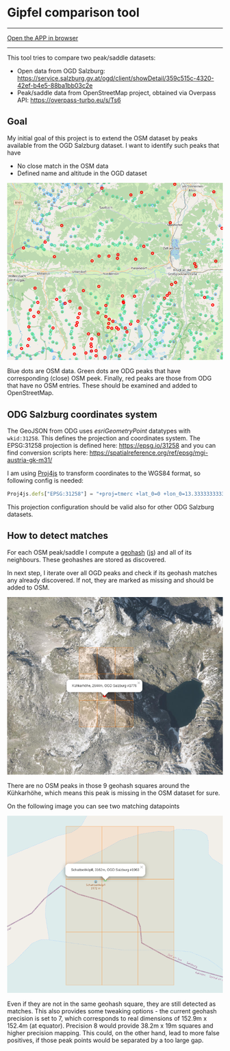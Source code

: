 # Gipfel comparison tool

***************
[Open the APP in browser](https://github.com/todvora/gipfel)
***************

This tool tries to compare two peak/saddle datasets:

* Open data from OGD Salzburg: https://service.salzburg.gv.at/ogd/client/showDetail/359c515c-4320-42ef-b4e5-88ba1bb03c2e
* Peak/saddle data from OpenStreetMap project, obtained via Overpass API: https://overpass-turbo.eu/s/Ts6


## Goal
My initial goal of this project is to extend the OSM dataset by peaks
available from the OGD Salzburg dataset. I want to identify such peaks that have 
* No close match in the OSM data
* Defined name and altitude in the OGD dataset


![Red peaks are missing in OSM](map.png)

Blue dots are OSM data. Green dots are ODG peaks that have corresponding (close) OSM peek. 
Finally, red peaks are those from ODG that have no OSM entries. These should be examined 
and added to OpenStreetMap.

## ODG Salzburg coordinates system 
The GeoJSON from ODG uses *esriGeometryPoint* datatypes with `wkid:31258`. This defines
the projection and coordinates system. The EPSG:31258 projection is defined here: https://epsg.io/31258
and you can find conversion scripts here: https://spatialreference.org/ref/epsg/mgi-austria-gk-m31/

I am using [Proj4js](https://github.com/proj4js/proj4js) to transform coordinates to the WGS84 format, so following config is needed:

```js
Proj4js.defs["EPSG:31258"] = "+proj=tmerc +lat_0=0 +lon_0=13.33333333333333 +k=1 +x_0=450000 +y_0=-5000000 +ellps=bessel +towgs84=577.326,90.129,463.919,5.137,1.474,5.297,2.4232 +units=m +no_defs";
```

This projection configuration should be valid also for other ODG Salzburg datasets.

## How to detect matches
For each OSM peak/saddle I compute a [geohash](https://en.wikipedia.org/wiki/Geohash) ([js](https://github.com/chrisveness/latlon-geohash)) and all of its neighbours.
These geohashes are stored as discovered.

In next step, I iterate over all OGD peaks and check if its geohash matches any already
discovered. If not, they are marked as missing and should be added to OSM.

![Geohash visualization](geohash.png)

There are no OSM peaks in those 9 geohash squares around the Kühkarhöhe, which means this peak
is missing in the OSM dataset for sure.


On the following image you can see two matching datapoints

![Geohash match](geohash_matching.png)

Even if they are not in the same geohash square, they are still detected as matches. 
This also provides some tweaking options - the current geohash precision is set to 7, 
which corresponds to real dimensions of 152.9m x 152.4m (at equator). Precision 8 would 
provide 38.2m x 19m  squares and higher precision mapping. This could, on the other hand,
lead to more false positives, if those peak points would be separated by a too large gap.
